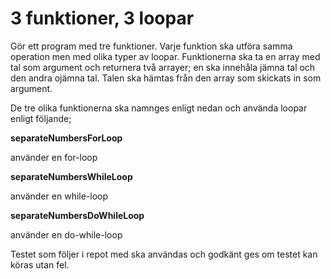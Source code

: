 # 3 funktioner, 3 loopar

Gör ett program med tre funktioner.
Varje funktion ska utföra samma operation men med olika typer av loopar.
Funktionerna ska ta en array med tal som argument och returnera två arrayer; 
en ska innehåla jämna tal och den andra ojämna tal.
Talen ska hämtas från den array som skickats in som argument.

De tre olika funktionerna ska namnges enligt nedan och använda loopar enligt följande;

**separateNumbersForLoop**

använder en for-loop


**separateNumbersWhileLoop**

använder en while-loop


**separateNumbersDoWhileLoop**

använder en do-while-loop

Testet som följer i repot med ska användas och godkänt ges om testet kan köras utan fel.

